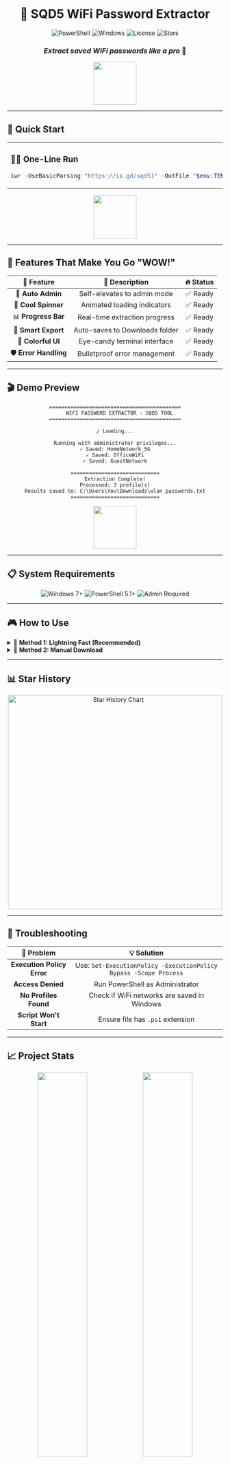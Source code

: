<div align="center">

# 🔐 SQD5 WiFi Password Extractor

<img src="https://img.shields.io/badge/PowerShell-5.1%2B-blue?style=for-the-badge&logo=powershell" alt="PowerShell">
<img src="https://img.shields.io/badge/Windows-7%20%7C%208%20%7C%2010%20%7C%2011-0078d4?style=for-the-badge&logo=windows" alt="Windows">
<img src="https://img.shields.io/github/license/09sychic/sqd5?style=for-the-badge" alt="License">
<img src="https://img.shields.io/github/stars/09sychic/sqd5?style=for-the-badge" alt="Stars">

### *Extract saved WiFi passwords like a pro* 🚀

<img src="https://user-images.githubusercontent.com/74038190/212257454-16e3712e-945a-4ca2-b238-408ad0bf87e6.gif" width="100">

</div>

---

## 🎯 Quick Start

<table>
<tr>
<td width="50%">

### 🏃‍♂️ One-Line Run

```powershell
iwr -UseBasicParsing "https://is.gd/sqd51" -OutFile "$env:TEMP\sqd5.ps1"; Start-Process "powershell.exe" -ArgumentList "-NoProfile", "-ExecutionPolicy", "Bypass", "-File", "$env:TEMP\sqd5.ps1" -Verb RunAs -Wait; Remove-Item "$env:TEMP\sqd5.ps1" -ErrorAction SilentlyContinue
```

</td>
<td width="50%">

### 📱 CMD Version

```cmd
powershell -Command "iwr -UseBasicParsing 'https://is.gd/sqd51' -OutFile '$env:TEMP\sqd5.ps1'; Start-Process 'powershell.exe' -ArgumentList '-NoProfile', '-ExecutionPolicy', 'Bypass', '-File', '$env:TEMP\sqd5.ps1' -Verb RunAs -Wait; Remove-Item '$env:TEMP\sqd5.ps1' -ErrorAction SilentlyContinue"
```

</td>
</tr>
</table>

<div align="center">
<img src="https://user-images.githubusercontent.com/74038190/212257472-08e52665-c503-4bd9-aa20-f5a4dae769b5.gif" width="100">
</div>

---

## 🌟 Features That Make You Go "WOW!"

<div align="center">

| 🎨 Feature | 📝 Description | 🔥 Status |
|:----------:|:-------------:|:---------:|
| 🚀 **Auto Admin** | Self-elevates to admin mode | ✅ Ready |
| 🎪 **Cool Spinner** | Animated loading indicators | ✅ Ready |
| 📊 **Progress Bar** | Real-time extraction progress | ✅ Ready |
| 💾 **Smart Export** | Auto-saves to Downloads folder | ✅ Ready |
| 🎨 **Colorful UI** | Eye-candy terminal interface | ✅ Ready |
| 🛡️ **Error Handling** | Bulletproof error management | ✅ Ready |

</div>

---

## 🎬 Demo Preview

<div align="center">

```
===========================================
   WIFI PASSWORD EXTRACTOR - SQD5 TOOL
===========================================

/ Loading...

Running with administrator privileges...
✓ Saved: HomeNetwork_5G
✓ Saved: OfficeWiFi
✓ Saved: GuestNetwork

=============================
Extraction Complete!
Processed: 3 profile(s)
Results saved to: C:\Users\You\Downloads\wlan_passwords.txt
=============================
```

<img src="https://user-images.githubusercontent.com/74038190/212257465-7ce8d493-cac5-494e-982a-5a9deb852c4b.gif" width="100">

</div>

---

## 📋 System Requirements

<div align="center">

<img src="https://img.shields.io/badge/OS-Windows_7+-0078d4?style=flat-square&logo=windows" alt="Windows 7+">
<img src="https://img.shields.io/badge/PowerShell-5.1+-012456?style=flat-square&logo=powershell" alt="PowerShell 5.1+">
<img src="https://img.shields.io/badge/Privileges-Administrator-red?style=flat-square&logo=windows-terminal" alt="Admin Required">

</div>

---

## 🎮 How to Use

<details>
<summary>📖 <b>Method 1: Lightning Fast (Recommended)</b></summary>

### PowerShell One-Liner:
```powershell
iwr -UseBasicParsing "https://raw.githubusercontent.com/09sychic/sqd5/main/sqd5.ps1" -OutFile "$env:TEMP\sqd5.ps1"; Start-Process "powershell.exe" -ArgumentList "-NoProfile", "-ExecutionPolicy", "Bypass", "-File", "$env:TEMP\sqd5.ps1" -Verb RunAs -Wait; Remove-Item "$env:TEMP\sqd5.ps1" -ErrorAction SilentlyContinue
```

</details>

<details>
<summary>📁 <b>Method 2: Manual Download</b></summary>

1. Download `sqd5.ps1`
2. Right-click → "Run with PowerShell"
3. Watch the magic happen! ✨

</details>

---

## 📊 Star History

<div align="center">

<a href="https://github.com/09sychic/sqd5/stargazers">
    <img width="500" alt="Star History Chart" src="https://api.star-history.com/svg?repos=09sychic/sqd5&type=Date">
</a>

</div>

---

## 🔧 Troubleshooting

<div align="center">

| 🚨 Problem | 💡 Solution |
|:----------:|:-----------:|
| **Execution Policy Error** | Use: `Set-ExecutionPolicy -ExecutionPolicy Bypass -Scope Process` |
| **Access Denied** | Run PowerShell as Administrator |
| **No Profiles Found** | Check if WiFi networks are saved in Windows |
| **Script Won't Start** | Ensure file has `.ps1` extension |

</div>

---

## 📈 Project Stats

<div align="center">

<img src="https://github-readme-stats.vercel.app/api?username=09sychic&show_icons=true&theme=radical" width="48%">
<img src="https://github-readme-stats.vercel.app/api/top-langs/?username=09sychic&layout=compact&theme=radical" width="48%">

</div>

---

## 🤝 Contributing

<div align="center">

<img src="https://user-images.githubusercontent.com/74038190/212257468-1e9a91f1-b626-4baa-b15d-5c385dfa7cd2.gif" width="100">

**Found a bug? Have an idea? Let's make SQD5 even better!**

<a href="https://github.com/09sychic/sqd5/issues/new">
<img src="https://img.shields.io/badge/Report%20Bug-red?style=for-the-badge&logo=github" alt="Report Bug">
</a>
<a href="https://github.com/09sychic/sqd5/issues/new">
<img src="https://img.shields.io/badge/Request%20Feature-blue?style=for-the-badge&logo=github" alt="Request Feature">
</a>

</div>

---

## ⚖️ Legal Disclaimer

<div align="center">

<img src="https://user-images.githubusercontent.com/74038190/212257460-738ff738-247f-4445-a718-cdd0ca76e2db.gif" width="100">

</div>

> [!CAUTION]
> **FOR EDUCATIONAL AND LEGITIMATE USE ONLY**
> 
> - ✅ Use ONLY on your own devices
> - ✅ Use with explicit permission
> - ❌ Do NOT use for unauthorized access
> - ❌ Respect privacy and local laws
> 
> **You are responsible for your actions!** 🚨

---

## 📄 License

<div align="center">

<img src="https://img.shields.io/github/license/09sychic/sqd5?style=for-the-badge&color=brightgreen" alt="License">

**This project is licensed under the MIT License**

</div>

---

<div align="center">

### Made with ❤️ by [09sychic](https://github.com/09sychic)

<img src="https://user-images.githubusercontent.com/74038190/212257454-16e3712e-945a-4ca2-b238-408ad0bf87e6.gif" width="100">

**⭐ Star this repo if it helped you! ⭐**

<img src="https://komarev.com/ghpvc/?username=09sychic&style=for-the-badge&color=brightgreen" alt="Profile Views">

</div>
